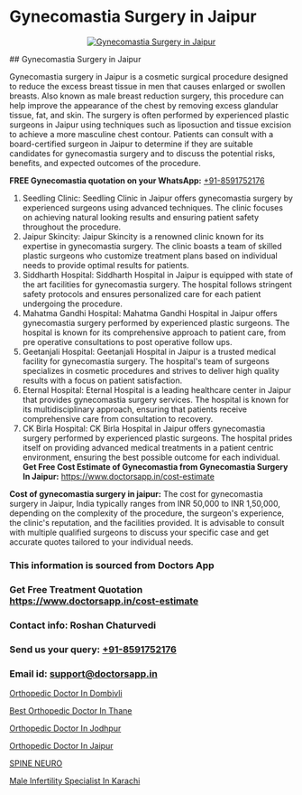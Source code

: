 # Gynecomastia Surgery in Jaipur

<p align="center">
  <a href="null">
    <img src="null" alt="Gynecomastia Surgery in Jaipur">
  </a>
</p>
## Gynecomastia Surgery in Jaipur

Gynecomastia surgery in Jaipur is a cosmetic surgical procedure designed to reduce the excess breast tissue in men that causes enlarged or swollen breasts. Also known as male breast reduction surgery, this procedure can help improve the appearance of the chest by removing excess glandular tissue, fat, and skin. The surgery is often performed by experienced plastic surgeons in Jaipur using techniques such as liposuction and tissue excision to achieve a more masculine chest contour. Patients can consult with a board-certified surgeon in Jaipur to determine if they are suitable candidates for gynecomastia surgery and to discuss the potential risks, benefits, and expected outcomes of the procedure.

**FREE Gynecomastia quotation on your WhatsApp:**  [+91-8591752176](https://api.whatsapp.com/send?phone=8591752176)

1) Seedling Clinic: Seedling Clinic in Jaipur offers gynecomastia surgery by experienced surgeons using advanced techniques. The clinic focuses on achieving natural looking results and ensuring patient safety throughout the procedure.
2) Jaipur Skincity: Jaipur Skincity is a renowned clinic known for its expertise in gynecomastia surgery. The clinic boasts a team of skilled plastic surgeons who customize treatment plans based on individual needs to provide optimal results for patients.
3) Siddharth Hospital: Siddharth Hospital in Jaipur is equipped with state of the art facilities for gynecomastia surgery. The hospital follows stringent safety protocols and ensures personalized care for each patient undergoing the procedure.
4) Mahatma Gandhi Hospital: Mahatma Gandhi Hospital in Jaipur offers gynecomastia surgery performed by experienced plastic surgeons. The hospital is known for its comprehensive approach to patient care, from pre operative consultations to post operative follow ups.
5) Geetanjali Hospital: Geetanjali Hospital in Jaipur is a trusted medical facility for gynecomastia surgery. The hospital's team of surgeons specializes in cosmetic procedures and strives to deliver high quality results with a focus on patient satisfaction.
6) Eternal Hospital: Eternal Hospital is a leading healthcare center in Jaipur that provides gynecomastia surgery services. The hospital is known for its multidisciplinary approach, ensuring that patients receive comprehensive care from consultation to recovery.
7) CK Birla Hospital: CK Birla Hospital in Jaipur offers gynecomastia surgery performed by experienced plastic surgeons. The hospital prides itself on providing advanced medical treatments in a patient centric environment, ensuring the best possible outcome for each individual.
**Get Free Cost Estimate of Gynecomastia from Gynecomastia Surgery In Jaipur:** https://www.doctorsapp.in/cost-estimate

**Cost of gynecomastia surgery in jaipur:**
The cost for gynecomastia surgery in Jaipur, India typically ranges from INR 50,000 to INR 1,50,000, depending on the complexity of the procedure, the surgeon's experience, the clinic's reputation, and the facilities provided. It is advisable to consult with multiple qualified surgeons to discuss your specific case and get accurate quotes tailored to your individual needs.

### This information is sourced from Doctors App 
### Get Free Treatment Quotation https://www.doctorsapp.in/cost-estimate
### Contact info: Roshan Chaturvedi 
### Send us your query: [+91-8591752176](https://api.whatsapp.com/send?phone=8591752176) 
### Email id: support@doctorsapp.in

[Orthopedic Doctor In Dombivli](https://www.linkedin.com/pulse/orthopedic-doctor-dombivli-doctorsappin-haeic?trackingId=hqbku%2Fv6r28ILrODg%2FQ0QA%3D%3D&lipi=urn%3Ali%3Apage%3Ad_flagship3_company_admin%3BcTUR6naWQkWjeA%2BR15noZQ%3D%3D)

[Best Orthopedic Doctor In Thane](https://www.linkedin.com/pulse/best-orthopedic-doctor-thane-doctorsapp-chittagong-jmwqe?trackingId=euOLHdbU3sw0TI%2Fdgc2XZg%3D%3D&lipi=urn%3Ali%3Apage%3Ad_flagship3_company_admin%3BUjs5mcUZR9ewYOKOFkpg2w%3D%3D)

[Orthopedic Doctor In Jodhpur](https://medium.com/@kushalrao10/orthopedic-doctor-in-jodhpur-98a7912bedca)

[Orthopedic Doctor In Jaipur](https://medium.com/@vimalrana22/orthopedic-doctor-in-jaipur-cab5aa22cd63)

[SPINE NEURO](https://doctors-apps.github.io/doctorsapp/spine-neuro)

[Male Infertility Specialist In Karachi](https://doctors-apps.github.io/doctorsapp/male-infertility-specialist-in-karachi)

